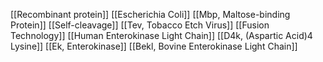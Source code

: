 [[Recombinant protein]]
[[Escherichia Coli]]
[[Mbp, Maltose-binding Protein]]
[[Self-cleavage]]
[[Tev, Tobacco Etch Virus]]
[[Fusion Technology]]
[[Human Enterokinase Light Chain]]
[[D4k, (Aspartic Acid)4 Lysine]]
[[Ek, Enterokinase]]
[[Bekl, Bovine Enterokinase Light Chain]]
